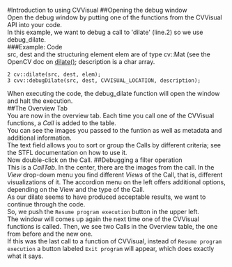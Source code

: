 #Introduction to using CVVisual
##Opening the debug window  
Open the debug window by putting one of the functions from the CVVisual API into your code.    
In this example, we want to debug a call to 'dilate' (line.2) so we use debug_dilate.  
###Example: Code  
src, dest and the structuring element elem are of type cv::Mat (see the OpenCV doc on [dilate()](http://docs.opencv.org/modules/imgproc/doc/filtering.html#dilate); description is a char array.  

	2 cv::dilate(src, dest, elem);  
	3 cvv::debugDilate(src, dest, CVVISUAL_LOCATION, description);    
When executing the code, the debug_dilate function will open the window and halt the execution.  
##The Overview Tab  
You are now in the overview tab. Each time you call one of the CVVisual functions, a *Call* is added to the table.  
You can see the images you passed to the funtion as well as metadata and additional information.  
The text field allows you to sort or group the Calls by different criteria; see the STFL documentation on how to use it.  
Now double-click on the Call.
##Debugging a filter operation  
This is a *CallTab*. In the center, there are the images from the call.
In the *View* drop-down menu you find different *Views* of the Call, that is, different visualizations of it. The accordion menu on the left offers additional options, depending on the View and the type of the Call.  
As our dilate seems to have produced acceptable results, we want to continue through the code.  
So, we push the `Resume program execution` button in the upper left.  
The window will comes up again the next time one of the CVVisual functions is called.
Then, we see two Calls in the Overview table, the one from before and the new one.  
If this was the last call to a function of CVVisual, instead of `Resume program execution` a button labeled `Exit program` will appear, which does exactly what it says.  
